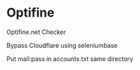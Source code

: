 # Optifine
Optifine.net Checker

Bypass Cloudflare using seleniumbase

Put mail:pass in accounts.txt same directory
